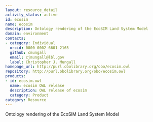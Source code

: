 ```yaml
---
layout: resource_detail
activity_status: active
id: ecosim
name: ecosim
description: Ontology rendering of the EcoSIM Land System Model
domain: environment
contacts:
- category: Individual
  orcid: 0000-0002-6601-2165
  github: cmungall
  email: cjmungall@lbl.gov
  label: Christopher J. Mungall
homepage_url: http://purl.obolibrary.org/obo/ecosim.owl
repository: http://purl.obolibrary.org/obo/ecosim.owl
products:
- id: ecosim.owl
  name: ecosim OWL release
  description: OWL release of ecosim
  category: Product
category: Resource
---
```


Ontology rendering of the EcoSIM Land System Model
